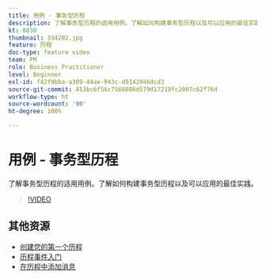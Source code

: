 ```yaml
---
title: 用例 - 事务型历程
description: 了解事务型历程的适用用例。了解如何构建事务型历程以及可以应用的最佳实践。
kt: 8030
thumbnail: 334202.jpg
feature: 历程
doc-type: feature video
team: PM
role: Business Practitioner
level: Beginner
exl-id: f42f9bba-a309-44ae-943c-d9142046dcd3
source-git-commit: 453bc6f56c7568086d579d17218fc2807c62f76d
workflow-type: ht
source-wordcount: '90'
ht-degree: 100%

---
```


# 用例 - 事务型历程

了解事务型历程的适用用例。了解如何构建事务型历程以及可以应用的最佳实践。

>[!VIDEO](https://video.tv.adobe.com/v/334202?quality=12)

## 其他资源

* [创建您的第一个历程](https://experienceleague.adobe.com/docs/journey-optimizer/using/orchestrate-journeys/create-journey/journey-gs.html?lang=zh-Hans)
* [历程事件入门](https://experienceleague.adobe.com/docs/journey-optimizer/using/orchestrate-journeys/about-journey-building/about-journey-activities.html?lang=zh-Hans)
* [在历程中添加消息](https://experienceleague.adobe.com/docs/journey-optimizer/using/orchestrate-journeys/about-journey-building/journeys-message.html?lang=zh-Hans)
